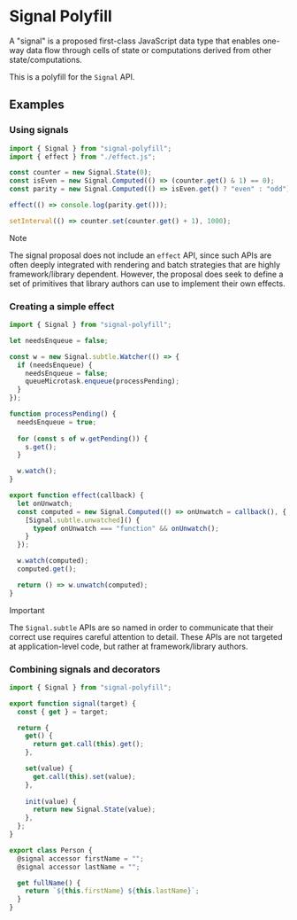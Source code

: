 # Signal Polyfill

A "signal" is a proposed first-class JavaScript data type that enables one-way data flow through cells of state or computations derived from other state/computations.

This is a polyfill for the `Signal` API.

## Examples

### Using signals

```js
import { Signal } from "signal-polyfill";
import { effect } from "./effect.js";

const counter = new Signal.State(0);
const isEven = new Signal.Computed(() => (counter.get() & 1) == 0);
const parity = new Signal.Computed(() => isEven.get() ? "even" : "odd");

effect(() => console.log(parity.get()));

setInterval(() => counter.set(counter.get() + 1), 1000);
```

> [!NOTE]
> The signal proposal does not include an `effect` API, since such APIs are often deeply integrated with rendering and batch strategies that are highly framework/library dependent. However, the proposal does seek to define a set of primitives that library authors can use to implement their own effects.

### Creating a simple effect

```js
import { Signal } from "signal-polyfill";

let needsEnqueue = false;

const w = new Signal.subtle.Watcher(() => {
  if (needsEnqueue) {
    needsEnqueue = false;
    queueMicrotask.enqueue(processPending);
  }
});

function processPending() {
  needsEnqueue = true;
    
  for (const s of w.getPending()) {
    s.get();
  }

  w.watch();
}

export function effect(callback) {
  let onUnwatch;
  const computed = new Signal.Computed(() => onUnwatch = callback(), {
    [Signal.subtle.unwatched]() {
      typeof onUnwatch === "function" && onUnwatch();
    }
  });

  w.watch(computed);
  computed.get();

  return () => w.unwatch(computed);
}
```

> [!IMPORTANT]
> The `Signal.subtle` APIs are so named in order to communicate that their correct use requires careful attention to detail. These APIs are not targeted at application-level code, but rather at framework/library authors.

### Combining signals and decorators

```js
import { Signal } from "signal-polyfill";

export function signal(target) {
  const { get } = target;

  return {
    get() {
      return get.call(this).get();
    },

    set(value) {
      get.call(this).set(value);
    },
    
    init(value) {
      return new Signal.State(value);
    },
  };
}

export class Person {
  @signal accessor firstName = "";
  @signal accessor lastName = "";

  get fullName() {
    return `${this.firstName} ${this.lastName}`;
  }
}
```